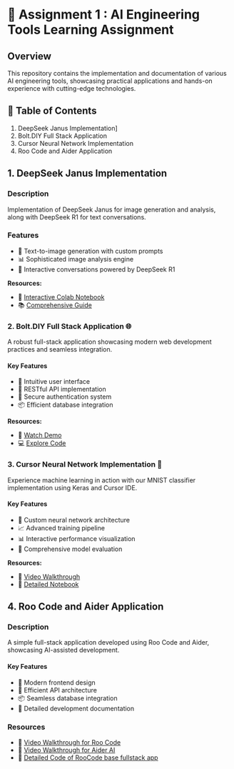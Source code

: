 # 🚀 Assignment 1 : AI Engineering Tools Learning Assignment

## Overview

This repository contains the implementation and documentation of various AI engineering tools, showcasing practical applications and hands-on experience with cutting-edge technologies.

## 🎯 Table of Contents

1. DeepSeek Janus Implementation]
2. Bolt.DIY Full Stack Application
3. Cursor Neural Network Implementation
4. Roo Code and Aider Application

## 1. DeepSeek Janus Implementation

### Description

Implementation of DeepSeek Janus for image generation and analysis, along with DeepSeek R1 for text conversations.

### Features

- 🎨 Text-to-image generation with custom prompts
- 📊 Sophisticated image analysis engine
- 💬 Interactive conversations powered by DeepSeek R1

**Resources:**

- 📓 [Interactive Colab Notebook](https://colab.research.google.com/drive/1lUzuNgmuHIXSeUecNttxJ7u61jq7iJO5?usp=sharing)
- 📚 [Comprehensive Guide](https://www.datacamp.com/blog/janus-pro)

### 2. Bolt.DIY Full Stack Application 🌐

A robust full-stack application showcasing modern web development practices and seamless integration.

#### Key Features

- 🎯 Intuitive user interface
- 🔄 RESTful API implementation
- 🔐 Secure authentication system
- 📦 Efficient database integration

**Resources:**

- 🎥 [Watch Demo](https://youtu.be/tuLG3wLnH2k)
- 💻 [Explore Code](https://github.com/theshubh007/CMPE_258/tree/main/Assignment_1_learning_latest_AiEngineer_Tools/Taskscheduler_For_Devs)

### 3. Cursor Neural Network Implementation 🧠

Experience machine learning in action with our MNIST classifier implementation using Keras and Cursor IDE.

#### Key Features

- 🔧 Custom neural network architecture
- 📈 Advanced training pipeline
- 📊 Interactive performance visualization
- 🎯 Comprehensive model evaluation

**Resources:**

- 🎥 [Video Walkthrough](https://youtu.be/Z1D0VhLHbu0)
- 📓 [Detailed Notebook](https://github.com/theshubh007/CMPE_258/blob/main/Assignment_1_learning_latest_AiEngineer_Tools/MNIST_CLASSIFIER.IPYNB)

## 4. Roo Code and Aider Application

### Description

A simple full-stack application developed using Roo Code and Aider, showcasing AI-assisted development.

#### Key Features

- 🎨 Modern frontend design
- 🔄 Efficient API architecture
- 📦 Seamless database integration
- 📝 Detailed development documentation

### Resources

- 🎥 [Video Walkthrough for Roo Code](https://youtu.be/K8AOiHrjVi8)
- 🎥 [Video Walkthrough for Aider AI](https://youtu.be/uFHoooncTkI)
- 📓 [Detailed Code of RooCode base fullstack app]([https://aider.chat/docs/usage/tutorials.html](https://github.com/theshubh007/CMPE_258/tree/main/Assignment_1_learning_latest_AiEngineer_Tools/Aider))
